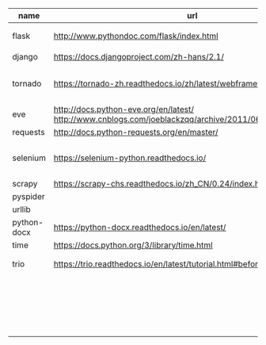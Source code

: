| name        | url                                                          | abstract           |
| ----------- | ------------------------------------------------------------ | ------------------ |
| flask       | http://www.pythondoc.com/flask/index.html                    | 轻量级web框架      |
| django      | https://docs.djangoproject.com/zh-hans/2.1/                  | web框架            |
| tornado     | https://tornado-zh.readthedocs.io/zh/latest/webframework.html | 并发和异步web框架  |
| eve         | http://docs.python-eve.org/en/latest/<br />http://www.cnblogs.com/joeblackzqq/archive/2011/06/16/2082841.html | rest               |
| requests    | http://docs.python-requests.org/en/master/                   |                    |
| selenium    | https://selenium-python.readthedocs.io/                      | 操作浏览器，自动化 |
| scrapy      | https://scrapy-chs.readthedocs.io/zh_CN/0.24/index.html      |                    |
| pyspider    |                                                              |                    |
| urllib      |                                                              |                    |
| python-docx | https://python-docx.readthedocs.io/en/latest/                |                    |
| time        | https://docs.python.org/3/library/time.html                  |                    |
| trio        | https://trio.readthedocs.io/en/latest/tutorial.html#before-you-begin | python 异步化      |
|             |                                                              |                    |
|             |                                                              |                    |
|             |                                                              |                    |
|             |                                                              |                    |
|             |                                                              |                    |
|             |                                                              |                    |
|             |                                                              |                    |
|             |                                                              |                    |
|             |                                                              |                    |
|             |                                                              |                    |
|             |                                                              |                    |
|             |                                                              |                    |
|             |                                                              |                    |
|             |                                                              |                    |
|             |                                                              |                    |
|             |                                                              |                    |
|             |                                                              |                    |
|             |                                                              |                    |
|             |                                                              |                    |
|             |                                                              |                    |

